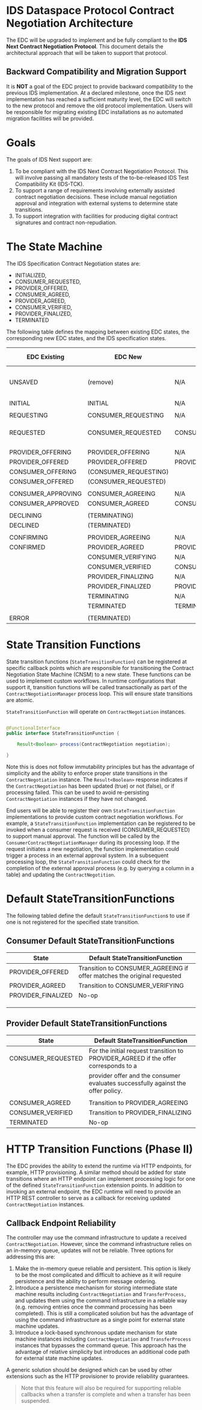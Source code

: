 # IDS Dataspace Protocol Contract Negotiation Architecture

The EDC will be upgraded to implement and be fully compliant to the __IDS Next Contract Negotiation Protocol__. This document details the architectural approach that will be taken
to support that protocol.

## Backward Compatibility and Migration Support

It is __NOT__ a goal of the EDC project to provide backward compatibility to the previous IDS implementation. At a declared milestone, once the IDS next implementation has reached
a sufficient maturity level, the EDC will switch to the new protocol and remove the old protocol implementation. Users will be responsible for migrating existing EDC installations
as no automated migration facilities will be provided.

# Goals

The goals of IDS Next support are:

1. To be compliant with the IDS Next Contract Negotiation Protocol. This will involve passing all mandatory tests of the to-be-released IDS Test Compatibility Kit (IDS-TCK).
2. To support a range of requirements involving externally assisted contract negotiation decisions. These include manual negotiation approval and integration with external systems
   to determine state transitions.
3. To support integration with facilities for producing digital contract signatures and contract non-repudiation.

# The State Machine

The IDS Specification Contract Negotiation states are:

- INITIALIZED,
- CONSUMER_REQUESTED,
- PROVIDER_OFFERED,
- CONSUMER_AGREED,
- PROVIDER_AGREED,
- CONSUMER_VERIFIED,
- PROVIDER_FINALIZED,
- TERMINATED

The following table defines the mapping between existing EDC states, the corresponding new EDC states, and the IDS specification states.

| EDC Existing       | EDC New               | IDS                | Transition Function      | Notes                    |
|--------------------|-----------------------|--------------------|--------------------------|--------------------------|
| UNSAVED            | (remove)              | N/A                |                          | This state is not needed |
| INITIAL            | INITIAL               | N/A                |                          |                          |
|                    |                       |                    |                          |                          |
| REQUESTING         | CONSUMER_REQUESTING   | N/A                |                          |                          |
| REQUESTED          | CONSUMER_REQUESTED    | CONSUMER_REQUESTED | Provider (new & counter) |                          |
|                    |                       |                    |                          |                          |
| PROVIDER_OFFERING  | PROVIDER_OFFERING     | N/A                |                          |                          |
| PROVIDER_OFFERED   | PROVIDER_OFFERED      | PROVIDER_OFFERED   | Consumer                 |                          |
| CONSUMER_OFFERING  | (CONSUMER_REQUESTING) |                    |                          |                          |
| CONSUMER_OFFERED   | (CONSUMER_REQUESTED)  |                    |                          |                          |
|                    |                       |                    |                          |                          |
| CONSUMER_APPROVING | CONSUMER_AGREEING     | N/A                |                          |                          |
| CONSUMER_APPROVED  | CONSUMER_AGREED       | CONSUMER_AGREED    | Provider                 |                          |
|                    |                       |                    |                          |                          |
| DECLINING          | (TERMINATING)         |                    |                          |                          |
| DECLINED           | (TERMINATED)          |                    |                          |                          |
|                    |                       |                    |                          |                          |
| CONFIRMING         | PROVIDER_AGREEING     | N/A                |                          |                          |
| CONFIRMED          | PROVIDER_AGREED       | PROVIDER_AGREED    | Consumer                 |                          |
|                    | CONSUMER_VERIFYING    | N/A                |                          |                          |
|                    | CONSUMER_VERIFIED     | CONSUMER_VERIFIED  | Provider                 |                          |
|                    | PROVIDER_FINALIZING   | N/A                |                          |                          |
|                    | PROVIDER_FINALIZED    | PROVIDER_FINALIZED | Consumer                 |                          |
|                    | TERMINATING           | N/A                |                          |                          |
|                    | TERMINATED            | TERMINATED         | P & C                    |                          |
|                    |                       |                    |                          |                          |
| ERROR              | (TERMINATED)          |                    |                          |                          |

# State Transition Functions

State transition functions (`StateTransitionFunction`) can be registered at specific callback points which are responsible for transitioning the Contract Negotiation State Machine
(CNSM) to a new state. These functions can be used to implement custom workflows. In runtime configurations that support it, transition functions will be called transactionally as
part of the `ContractNegotiationManager` process loop. This will ensure state transitions are atomic.

`StateTransitionFunction` will operate on `ContractNegotiation` instances.

```java

@FunctionalInterface
public interface StateTransitionFunction {

    Result<Boolean> process(ContractNegotiation negotiation);

}
```

Note this is does not follow immutability principles but has the advantage of simplicity and the ability to enforce proper state transitions in the `ContractNegotiation` instance.
The `Result<Boolean>` response indicates if the `ContractNegotiation` has been updated (true) or not (false), or if processing failed. This can be used to avoid
re-persisting `ContractNegotiation` instances if they have not changed.

End users will be able to register their own `StateTransitionFunction` implementations to provide custom contract negotiation workflows. For example, a `StateTransitionFunction`
implementation can be registered to be invoked when a consumer request is received (CONSUMER_REQUESTED) to support manual approval. The function will be called by
the `ConsumerContractNegotiationManager` during its processing loop. If the request initiates a new negotiation, the function implementation could trigger a process in an external
approval system. In a subsequent processing loop, the `StateTransitionFunction` could check for the completion of the external approval process (e.g. by querying a column in a
table) and updating the `ContractNegotition`.

# Default StateTransitionFunctions

The following tabled define the default `StateTransitionFunction`s to use if one is not registered for the specified state transition.

## Consumer Default StateTransitionFunctions

| State              | Default StateTransitionFunction                                         |
|--------------------|-------------------------------------------------------------------------|
| PROVIDER_OFFERED   | Transition to CONSUMER_AGREEING if offer matches the original requested |
| PROVIDER_AGREED    | Transition to CONSUMER_VERIFYING                                        |
| PROVIDER_FINALIZED | No-op                                                                   |
|                    |                                                                         |
|                    |                                                                         |
|                    |                                                                         |

## Provider Default StateTransitionFunctions

| State              | Default StateTransitionFunction                                                     |
|--------------------|-------------------------------------------------------------------------------------|
| CONSUMER_REQUESTED | For the initial request transition to PROVIDER_AGREED if the offer corresponds to a |
|                    | provider offer and the consumer evaluates successfully against the offer policy.    |
|                    |                                                                                     |
| CONSUMER_AGREED    | Transition to PROVIDER_AGREEING                                                     |
| CONSUMER_VERIFIED  | Transition to PROVIDER_FINALIZING                                                   |
| TERMINATED         | No-op                                                                               |

# HTTP Transition Functions (Phase II)

The EDC provides the ability to extend the runtime via HTTP endpoints, for example, HTTP provisioning. A similar method should be added for state transitions where an HTTP endpoint
can implement processing logic for one of the defined `StateTransitionFunction` extension points. In addition to invoking an external endpoint, the EDC runtime will need to provide
an HTTP REST controller to serve as a callback for receiving updated `ContractNegotiation` instances.

## Callback Endpoint Reliability

The controller may use the command infrastructure to update a received `ContractNegotiation`. However, since the command infrastructure relies on an in-memory queue, updates will
not be reliable. Three options for addressing this are:

1. Make the in-memory queue reliable and persistent. This option is likely to be the most complicated and difficult to achieve as it will require persistence and the ability to
   perform message ordering.
2. Introduce a persistence mechanism for storing intermediate state machine results including `ContractNegotiation` and `TransferProcess,` and updates them using the command
   infrastructure in a reliable way (e.g. removing entries once the command processing has been completed). This is still a complicated solution but has the advantage of
   using the command infrastructure as a single point for external state machine updates.
3. Introduce a lock-based synchronous update mechanism for state machine instances including `ContractNegotiation` and `TransferProcess` instances that bypasses the command queue.
   This approach has the advantage of relative simplicity but introduces an additional code path for external state machine updates.
 
A generic solution should be designed which can be used by other extensions such as the HTTP provisioner to provide reliability guarantees.  

> Note that this feature will also be required for supporting reliable callbacks when a transfer is complete and when a transfer has been suspended.


